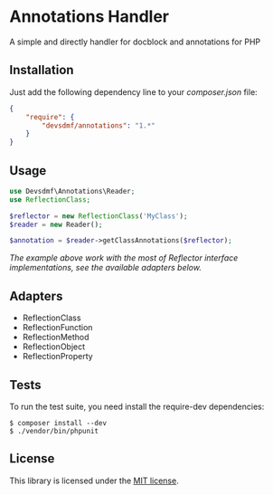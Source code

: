 Annotations Handler
===================

A simple and directly handler for docblock and annotations for PHP

Installation
------------

Just add the following dependency line to your *composer.json* file:

```json
{
    "require": {
        "devsdmf/annotations": "1.*"
    }
}
```

Usage
-----

```php
use Devsdmf\Annotations\Reader;
use ReflectionClass;

$reflector = new ReflectionClass('MyClass');
$reader = new Reader();

$annotation = $reader->getClassAnnotations($reflector);
```

*The example above work with the most of Reflector interface implementations, see the available adapters below.*

Adapters
--------

- ReflectionClass
- ReflectionFunction
- ReflectionMethod
- ReflectionObject
- ReflectionProperty

Tests
-----

To run the test suite, you need install the require-dev dependencies:

```
$ composer install --dev
$ ./vendor/bin/phpunit
```

License
-------

This library is licensed under the [MIT license](LICENSE).